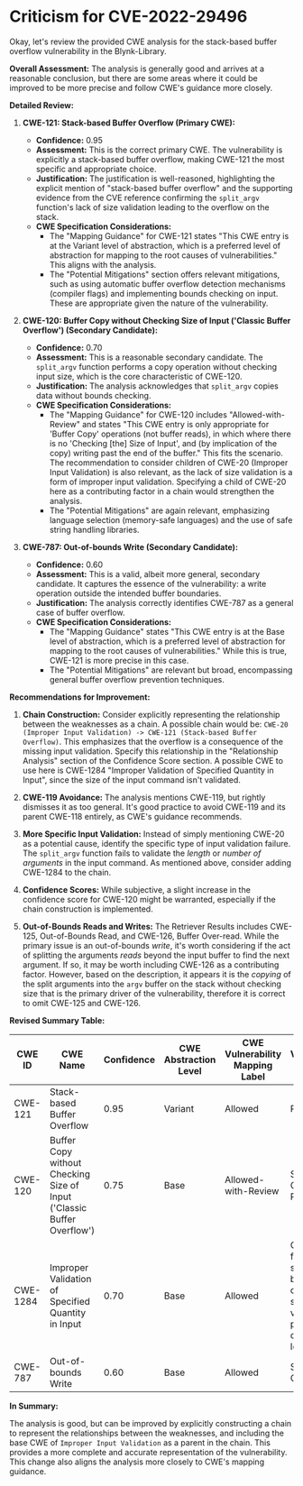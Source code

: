 # Criticism for CVE-2022-29496

Okay, let's review the provided CWE analysis for the stack-based buffer overflow vulnerability in the Blynk-Library.

**Overall Assessment:** The analysis is generally good and arrives at a reasonable conclusion, but there are some areas where it could be improved to be more precise and follow CWE's guidance more closely.

**Detailed Review:**

1.  **CWE-121: Stack-based Buffer Overflow (Primary CWE):**

    *   **Confidence:** 0.95
    *   **Assessment:** This is the correct primary CWE.  The vulnerability is explicitly a stack-based buffer overflow, making CWE-121 the most specific and appropriate choice.
    *   **Justification:** The justification is well-reasoned, highlighting the explicit mention of "stack-based buffer overflow" and the supporting evidence from the CVE reference confirming the `split_argv` function's lack of size validation leading to the overflow on the stack.
    *   **CWE Specification Considerations:**
        *   The "Mapping Guidance" for CWE-121 states "This CWE entry is at the Variant level of abstraction, which is a preferred level of abstraction for mapping to the root causes of vulnerabilities." This aligns with the analysis.
        *   The "Potential Mitigations" section offers relevant mitigations, such as using automatic buffer overflow detection mechanisms (compiler flags) and implementing bounds checking on input. These are appropriate given the nature of the vulnerability.

2.  **CWE-120: Buffer Copy without Checking Size of Input ('Classic Buffer Overflow') (Secondary Candidate):**

    *   **Confidence:** 0.70
    *   **Assessment:** This is a reasonable secondary candidate. The `split_argv` function performs a copy operation without checking input size, which is the core characteristic of CWE-120.
    *   **Justification:** The analysis acknowledges that `split_argv` copies data without bounds checking.
    *   **CWE Specification Considerations:**
        *   The "Mapping Guidance" for CWE-120 includes "Allowed-with-Review" and states "This CWE entry is only appropriate for 'Buffer Copy' operations (not buffer reads), in which where there is no 'Checking [the] Size of Input', and (by implication of the copy) writing past the end of the buffer."  This fits the scenario. The recommendation to consider children of CWE-20 (Improper Input Validation) is also relevant, as the lack of size validation is a form of improper input validation.  Specifying a child of CWE-20 here as a contributing factor in a chain would strengthen the analysis.
        *   The "Potential Mitigations" are again relevant, emphasizing language selection (memory-safe languages) and the use of safe string handling libraries.

3.  **CWE-787: Out-of-bounds Write (Secondary Candidate):**

    *   **Confidence:** 0.60
    *   **Assessment:** This is a valid, albeit more general, secondary candidate. It captures the essence of the vulnerability: a write operation outside the intended buffer boundaries.
    *   **Justification:** The analysis correctly identifies CWE-787 as a general case of buffer overflow.
    *   **CWE Specification Considerations:**
        *   The "Mapping Guidance" states "This CWE entry is at the Base level of abstraction, which is a preferred level of abstraction for mapping to the root causes of vulnerabilities." While this is true, CWE-121 is more precise in this case.
        *   The "Potential Mitigations" are relevant but broad, encompassing general buffer overflow prevention techniques.

**Recommendations for Improvement:**

1.  **Chain Construction:** Consider explicitly representing the relationship between the weaknesses as a chain. A possible chain would be: `CWE-20 (Improper Input Validation) -> CWE-121 (Stack-based Buffer Overflow)`. This emphasizes that the overflow is a consequence of the missing input validation.  Specify this relationship in the "Relationship Analysis" section of the Confidence Score section.  A possible CWE to use here is CWE-1284 "Improper Validation of Specified Quantity in Input", since the size of the input command isn't validated.

2.  **CWE-119 Avoidance:** The analysis mentions CWE-119, but rightly dismisses it as too general. It's good practice to avoid CWE-119 and its parent CWE-118 entirely, as CWE's guidance recommends.

3.  **More Specific Input Validation:** Instead of simply mentioning CWE-20 as a potential cause, identify the specific type of input validation failure.  The `split_argv` function fails to validate the *length* or *number of arguments* in the input command. As mentioned above, consider adding CWE-1284 to the chain.

4.  **Confidence Scores:** While subjective, a slight increase in the confidence score for CWE-120 might be warranted, especially if the chain construction is implemented.

5. **Out-of-Bounds Reads and Writes:** The Retriever Results includes CWE-125, Out-of-Bounds Read, and CWE-126, Buffer Over-read. While the primary issue is an out-of-bounds *write*, it's worth considering if the act of splitting the arguments *reads* beyond the input buffer to find the next argument. If so, it may be worth including CWE-126 as a contributing factor. However, based on the description, it appears it is the *copying* of the split arguments into the `argv` buffer on the stack without checking size that is the primary driver of the vulnerability, therefore it is correct to omit CWE-125 and CWE-126.

**Revised Summary Table:**

| CWE ID  | CWE Name                      | Confidence | CWE Abstraction Level | CWE Vulnerability Mapping Label | CWE-Vulnerability Mapping Notes                                                                                                                                                                                                         |
| ------- | ----------------------------- | ---------- | --------------------- | ------------------------------- | ----------------------------------------------------------------------------------------------------------------------------------------------------------------------------------------------------------------------------------------- |
| CWE-121 | Stack-based Buffer Overflow    | 0.95       | Variant               | Allowed                       | Primary CWE                                                                                                                                                                                                                                 |
| CWE-120 | Buffer Copy without Checking Size of Input ('Classic Buffer Overflow') | 0.75       | Base               | Allowed-with-Review                       | Secondary Candidate, Part of chain.                                                                                                                                                                                                               |
| CWE-1284 | Improper Validation of Specified Quantity in Input | 0.70 | Base | Allowed | Contributing factor to the stack-based buffer overflow. No size validation performed on input length. |
| CWE-787 | Out-of-bounds Write  | 0.60       | Base               | Allowed                       | Secondary Candidate.                                                                                                                                                                                                                                 |

**In Summary:**

The analysis is good, but can be improved by explicitly constructing a chain to represent the relationships between the weaknesses, and including the base CWE of `Improper Input Validation` as a parent in the chain. This provides a more complete and accurate representation of the vulnerability. This change also aligns the analysis more closely to CWE's mapping guidance.